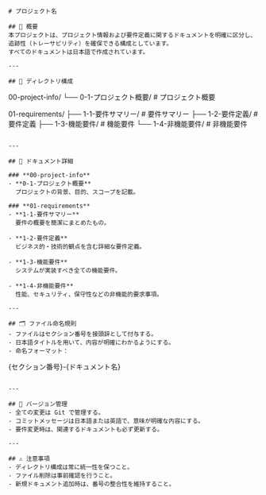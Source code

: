 
```研修生育成プロジェクト
# プロジェクト名

## 📌 概要
本プロジェクトは、プロジェクト情報および要件定義に関するドキュメントを明確に区分し、  
追跡性（トレーサビリティ）を確保できる構成としています。  
すべてのドキュメントは日本語で作成されています。

---

## 📂 ディレクトリ構成

```

00-project-info/
└── 0-1-プロジェクト概要/       # プロジェクト概要

01-requirements/
├── 1-1-要件サマリー/         # 要件サマリー
├── 1-2-要件定義/             # 要件定義
├── 1-3-機能要件/             # 機能要件
└── 1-4-非機能要件/           # 非機能要件

```

---

## 📄 ドキュメント詳細

### **00-project-info**
- **0-1-プロジェクト概要**  
  プロジェクトの背景、目的、スコープを記載。

### **01-requirements**
- **1-1-要件サマリー**  
  要件の概要を簡潔にまとめたもの。

- **1-2-要件定義**  
  ビジネス的・技術的観点を含む詳細な要件定義。

- **1-3-機能要件**  
  システムが実装すべき全ての機能要件。

- **1-4-非機能要件**  
  性能、セキュリティ、保守性などの非機能的要求事項。

---

## 🗂 ファイル命名規則
- ファイルはセクション番号を接頭辞として付与する。  
- 日本語タイトルを用いて、内容が明確にわかるようにする。  
- 命名フォーマット：  
```

{セクション番号}-{ドキュメント名}

```

---

## 📅 バージョン管理
- 全ての変更は Git で管理する。  
- コミットメッセージは日本語または英語で、意味が明確な内容にする。  
- 要件変更時は、関連するドキュメントも必ず更新する。

---

## ⚠ 注意事項
- ディレクトリ構成は常に統一性を保つこと。  
- ファイル削除は事前確認を行うこと。  
- 新規ドキュメント追加時は、番号の整合性を維持すること。
```
